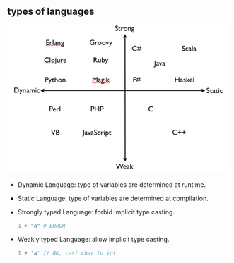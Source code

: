 ## types of languages

![img](programming_language_type.assets/b0aeb7ffd1667b9162e5329154d43777_1440w.jpg)



* Dynamic Language: type of variables are determined at runtime.

* Static Language: type of variables are determined at compilation.

* Strongly typed Language: forbid implicit type casting.

  ```python
  1 + "a" # ERROR
  ```

* Weakly typed Language: allow implicit type casting.

  ```c
  1 + 'a' // OK, cast char to int
  ```

  